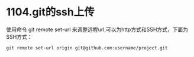 # 1104.git的ssh上传
使用命令 git remote set-url 来调整远程url,可以为http方式和SSH方式，下面为SSH方式：
```
git remote set-url origin git@github.com:username/project.git
```